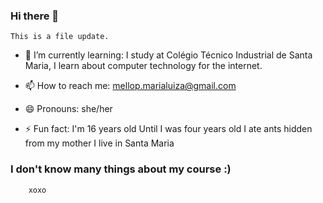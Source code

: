 ### Hi there 👋

    This is a file update.

- 🌱 I’m currently learning:
    I study at Colégio Técnico Industrial de Santa Maria, I learn about computer technology for the internet.
    
- 📫 How to reach me: 
  mellop.marialuiza@gmail.com

- 😄 Pronouns: 
  she/her
 
- ⚡ Fun fact:
I'm 16 years old
Until I was four years old I ate ants hidden from my mother
I live in Santa Maria
### I don't know many things about my course :)

		xoxo










<!--
**mariamello/mariamello** is a ✨ _special_ ✨ repository because its `README.md` (this file) appears on your GitHub profile.



-->
